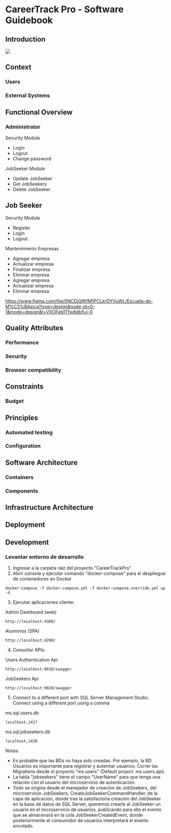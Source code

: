 # CareerTrack Pro - Software Guidebook

## Introduction

![](https://drive.google.com/uc?id=1WkzdFAeVOG7KocJSl7oOvSkv6YS9TxXa_)

## Context

### Users

### External Systems

## Functional Overview

### Administrator

Security Module

- Login
- Logout
- Change password

JobSeeker Module

- Update JobSeeker
- Get JobSeekers
- Delete JobSeeker

## Job Seeker

Security Module

- Register
- Login
- Logout






Mantenimiento Empresas

- Agregar empresa
- Actualizar empresa
- Finalizar empresa
- Eliminar empresa
- Agregar empresa
- Actualizar empresa
- Eliminar empresa


https://www.figma.com/file/0NCDjQfKfM1PCLkrDYVuWL/Escuela-de-M%C3%BAsica?type=design&node-id=0-1&mode=design&t=VXOFeb1Tfw8db5vj-0

## Quality Attributes

### Performance

### Security

### Browser compatibility

## Constraints

### Budget

## Principles

### Automated testing

### Configuration

## Software Architecture

### Containers

### Components

## Infrastructure Architecture

## Deployment

## Development

### Levantar entorno de desarrollo

1. Ingresar a la carpeta raíz del proyecto "CareerTrackPro"
2. Abrir consola y ejecutar comando "docker-compose" para el despliegue de contenedores en Docker

```
docker-compose -f docker-compose.yml -f docker-compose.override.yml up -d
```

3. Ejecutar aplicaciones cliente:

Admin Dashboard (web)

```
http://localhost:4300/
```

Alumnnos (SPA)

```
http://localhost:4200/
```

4. Consultar APIs:

Users Authentication Api

```
http://localhost:9010/swagger
```

JobSeekers Api

```
http://localhost:9020/swagger
```

5. Connect to a different port with SQL Server Management Studio. Connect using a different port using a comma

ms.sql.users.db

```
localhost,1417
```

ms.sql.jobseekers.db

```
localhost,1418
```

Notas: 
* Es probable que las BDs no haya sido creadas. Por ejemplo, la BD Usuarios es importante para registrar y autentiar usuarios. Correr las Migrations desde el proyecto "ms.users" (Default project: ms.users.api).
* La tabla "jobseekers" tiene el campo "UserName" para que tenga una relación con el usuario del microservicio de autenticación.
* Todo se origina desde el manejador de creación de JobSeekers, del microservicio JobSeekers, CreateJobSeekerCommandHandler, de la capa de aplicación, donde tras la satisfactoria creación del JobSeeker en la base de datos de SQL Server, queremos crearle al JobSeeker un usuario en el microservicio de usuarios, publicando para ello el evento que se almacenará en la cola JobSeekerCreatedEvent, donde posteriormente el consumidor de usuarios interpretará el evento encolado.

